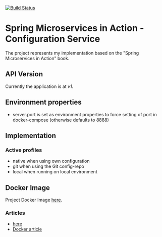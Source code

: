 [![Build Status](https://travis-ci.org/mariamihai/sma-configuration-service.svg?branch=master)](https://travis-ci.org/mariamihai/sma-configuration-service)

# Spring Microservices in Action - Configuration Service
The project represents my implementation based on the "Spring Microservices in Action" book.

## API Version
Currently the application is at _v1_.

## Environment properties
- server.port is set as environment properties to force setting of port in docker-compose (otherwise defaults to 8888)

## Implementation
### Active profiles
- native when using own configuration
- git when using the Git config-repo
- local when running on local environment


## Docker Image
Project Docker Image [here](https://hub.docker.com/repository/docker/mariamihai/sma-configuration-service).

### Articles
- [here](https://medium.com/@athulravindran/spring-cloud-config-server-discovery-first-vs-config-first-72cc6a56f471)
- [Docker article](https://www.freecodecamp.org/news/how-to-get-a-docker-container-ip-address-explained-with-examples/)